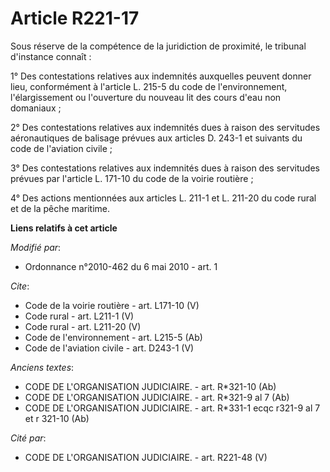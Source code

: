 # Article R221-17

Sous réserve de la compétence de la juridiction de proximité, le tribunal d'instance connaît : 

1° Des contestations relatives aux indemnités auxquelles peuvent donner lieu, conformément à l'article L. 215-5 du code de
l'environnement, l'élargissement ou l'ouverture du nouveau lit des cours d'eau non domaniaux ; 

2° Des contestations relatives aux indemnités dues à raison des servitudes aéronautiques de balisage prévues aux articles D.
243-1 et suivants du code de l'aviation civile ; 

3° Des contestations relatives aux indemnités dues à raison des servitudes prévues par l'article L. 171-10 du code de la
voirie routière ; 

4° Des actions mentionnées aux articles L. 211-1 et L. 211-20 du code rural et de la pêche maritime.

**Liens relatifs à cet article**

_Modifié par_:

  - Ordonnance n°2010-462 du 6 mai 2010 - art. 1

_Cite_:

  - Code de la voirie routière - art. L171-10 (V)
  - Code rural - art. L211-1 (V)
  - Code rural - art. L211-20 (V)
  - Code de l'environnement - art. L215-5 (Ab)
  - Code de l'aviation civile - art. D243-1 (V)

_Anciens textes_:

  - CODE DE L'ORGANISATION JUDICIAIRE. - art. R*321-10 (Ab)
  - CODE DE L'ORGANISATION JUDICIAIRE. - art. R*321-9 al 7 (Ab)
  - CODE DE L'ORGANISATION JUDICIAIRE. - art. R*331-1 ecqc r321-9 al 7 et r 321-10 (Ab)

_Cité par_:

  - CODE DE L'ORGANISATION JUDICIAIRE. - art. R221-48 (V)
